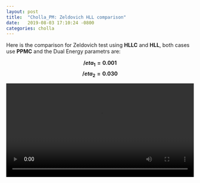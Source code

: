 ```yaml
---
layout: post
title:  "Cholla_PM: Zeldovich HLL comparison"
date:   2019-08-03 17:10:24 -0800
categories: cholla
---
```


Here is the comparison for Zeldovich test using **HLLC** and **HLL**, both cases use **PPMC** and the Dual Energy parametrs are:

**$$/eta_1 = 0.001 $$**  **$$/eta_2 = 0.030 $$**


<div style="text-align: center">
<video src="{{ site.url }}assets/videos/zeldovich_HLL.mp4" width="100%"  height="auto" controls preload> </video>
</div>
